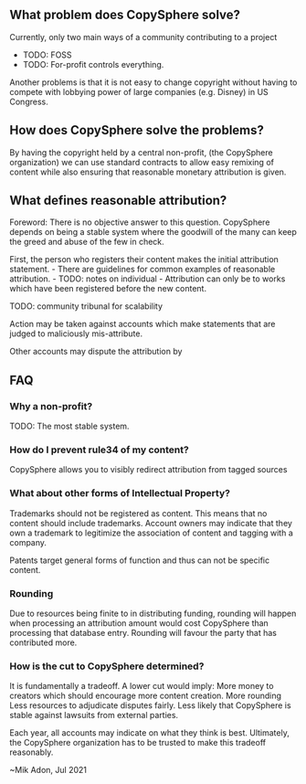 ## What problem does CopySphere solve?
Currently, only two main ways of a community contributing to a project
- TODO: FOSS
- TODO: For-profit controls everything.

Another problems is that it is not easy to change copyright without
having to compete with lobbying power of large companies (e.g. Disney) in US Congress.

## How does CopySphere solve the problems?
By having the copyright held by a central non-profit, (the CopySphere organization)
we can use standard contracts to allow easy remixing of content
while also ensuring that reasonable monetary attribution is given.

## What defines reasonable attribution?
Foreword:
There is no objective answer to this question.
CopySphere depends on being a stable system where the goodwill of the many
can keep the greed and abuse of the few in check.

First, the person who registers their content makes the initial attribution statement.
    - There are guidelines for common examples of reasonable attribution.
    - TODO: notes on individual
    - Attribution can only be to works which have been registered before the new content.

TODO: community tribunal for scalability

Action may be taken against accounts which make statements that are judged to maliciously mis-attribute.

Other accounts may dispute the attribution by

## FAQ

### Why a non-profit?
TODO: The most stable system.

### How do I prevent rule34 of my content?
CopySphere allows you to visibly redirect attribution from tagged sources

### What about other forms of Intellectual Property?
Trademarks should not be registered as content.
This means that no content should include trademarks.
Account owners may indicate that they own a trademark to legitimize
the association of content and tagging with a company.

Patents target general forms of function and thus can not be specific content.

### Rounding
Due to resources being finite to in distributing funding,
rounding will happen when processing an attribution amount would cost CopySphere than processing that database entry.
Rounding will favour the party that has contributed more.


### How is the cut to CopySphere determined?
It is fundamentally a tradeoff. A lower cut would imply:
    More money to creators which should encourage more content creation.
    More rounding
    Less resources to adjudicate disputes fairly.
    Less likely that CopySphere is stable against lawsuits from external parties.

Each year, all accounts may indicate on what they think is best.
Ultimately, the CopySphere organization has to be trusted to make this tradeoff reasonably.

~Mik Adon, Jul 2021
